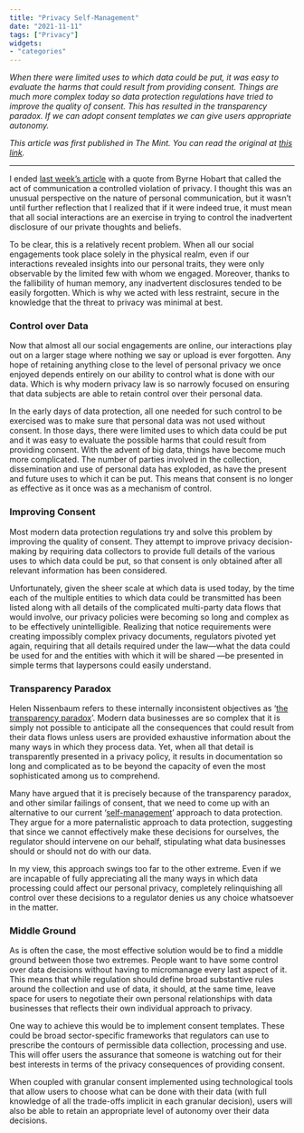 ```yaml
---
title: "Privacy Self-Management"
date: "2021-11-11"
tags: ["Privacy"]
widgets: 
- "categories"
---
```


*When there were limited uses to which data could be put, it was easy to evaluate the harms that could result from providing consent. Things are much more complex today so data protection regulations have tried to improve the quality of consent. This has resulted in the transparency paradox. If we can adopt consent templates we can give users appropriate autonomy.*
<!--more-->

*This article was first published in The Mint. You can read the original at [this link](https://www.livemint.com/opinion/columns/the-transparency-paradox-of-privacy-based-on-consent-11636476597662.html).*

---

I ended [last week’s article](/03/november/2021/calculated-communication/) with a quote from Byrne Hobart that called the act of communication a controlled violation of privacy. I thought this was an unusual perspective on the nature of personal communication, but it wasn’t until further reflection that I realized that if it were indeed true, it must mean that all social interactions are an exercise in trying to control the inadvertent disclosure of our private thoughts and beliefs.

To be clear, this is a relatively recent problem. When all our social engagements took place solely in the physical realm, even if our interactions revealed insights into our personal traits, they were only observable by the limited few with whom we engaged. Moreover, thanks to the fallibility of human memory, any inadvertent disclosures tended to be easily forgotten. Which is why we acted with less restraint, secure in the knowledge that the threat to privacy was minimal at best.

### Control over Data

Now that almost all our social engagements are online, our interactions play out on a larger stage where nothing we say or upload is ever forgotten. Any hope of retaining anything close to the level of personal privacy we once enjoyed depends entirely on our ability to control what is done with our data. Which is why modern privacy law is so narrowly focused on ensuring that data subjects are able to retain control over their personal data.

In the early days of data protection, all one needed for such control to be exercised was to make sure that personal data was not used without consent. In those days, there were limited uses to which data could be put and it was easy to evaluate the possible harms that could result from providing consent. With the advent of big data, things have become much more complicated. The number of parties involved in the collection, dissemination and use of personal data has exploded, as have the present and future uses to which it can be put. This means that consent is no longer as effective as it once was as a mechanism of control.

### Improving Consent

Most modern data protection regulations try and solve this problem by improving the quality of consent. They attempt to improve privacy decision-making by requiring data collectors to provide full details of the various uses to which data could be put, so that consent is only obtained after all relevant information has been considered.

Unfortunately, given the sheer scale at which data is used today, by the time each of the multiple entities to which data could be transmitted has been listed along with all details of the complicated multi-party data flows that would involve, our privacy policies were becoming so long and complex as to be effectively unintelligible. Realizing that notice requirements were creating impossibly complex privacy documents, regulators pivoted yet again, requiring that all details required under the law—what the data could be used for and the entities with which it will be shared —be presented in simple terms that laypersons could easily understand.

### Transparency Paradox

Helen Nissenbaum refers to these internally inconsistent objectives as ‘[the transparency paradox](https://nissenbaum.tech.cornell.edu/papers/BigDatasEndRun.pdf)’. Modern data businesses are so complex that it is simply not possible to anticipate all the consequences that could result from their data flows unless users are provided exhaustive information about the many ways in which they process data. Yet, when all that detail is transparently presented in a privacy policy, it results in documentation so long and complicated as to be beyond the capacity of even the most sophisticated among us to comprehend.

Many have argued that it is precisely because of the transparency paradox, and other similar failings of consent, that we need to come up with an alternative to our current ‘[self-management](https://harvardlawreview.org/wp-content/uploads/pdfs/vol126_solove.pdf)’ approach to data protection. They argue for a more paternalistic approach to data protection, suggesting that since we cannot effectively make these decisions for ourselves, the regulator should intervene on our behalf, stipulating what data businesses should or should not do with our data.

In my view, this approach swings too far to the other extreme. Even if we are incapable of fully appreciating all the many ways in which data processing could affect our personal privacy, completely relinquishing all control over these decisions to a regulator denies us any choice whatsoever in the matter.

### Middle Ground

As is often the case, the most effective solution would be to find a middle ground between those two extremes. People want to have some control over data decisions without having to micromanage every last aspect of it. This means that while regulation should define broad substantive rules around the collection and use of data, it should, at the same time, leave space for users to negotiate their own personal relationships with data businesses that reflects their own individual approach to privacy.

One way to achieve this would be to implement consent templates. These could be broad sector-specific frameworks that regulators can use to prescribe the contours of permissible data collection, processing and use. This will offer users the assurance that someone is watching out for their best interests in terms of the privacy consequences of providing consent.

When coupled with granular consent implemented using technological tools that allow users to choose what can be done with their data (with full knowledge of all the trade-offs implicit in each granular decision), users will also be able to retain an appropriate level of autonomy over their data decisions.

